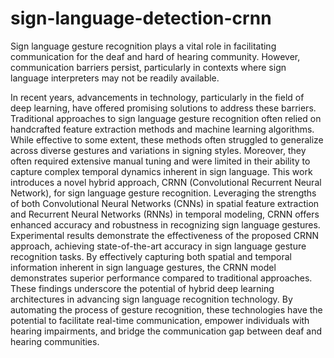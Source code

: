 # sign-language-detection-crnn
Sign language gesture recognition plays a vital role in facilitating communication for
the deaf and hard of hearing community. However, communication barriers persist,
particularly in contexts where sign language interpreters may not be readily available.

In recent years, advancements in technology, particularly in the field of deep learning,
have offered promising solutions to address these barriers. Traditional approaches to
sign language gesture recognition often relied on handcrafted feature extraction
methods and machine learning algorithms. While effective to some extent, these
methods often struggled to generalize across diverse gestures and variations in signing
styles. Moreover, they often required extensive manual tuning and were limited in their
ability to capture complex temporal dynamics inherent in sign language. 
This work introduces a novel hybrid approach, CRNN (Convolutional Recurrent Neural
Network), for sign language gesture recognition. Leveraging the strengths of both
Convolutional Neural Networks (CNNs) in spatial feature extraction and Recurrent
Neural Networks (RNNs) in temporal modeling, CRNN offers enhanced accuracy and
robustness in recognizing sign language gestures. Experimental results demonstrate the
effectiveness of the proposed CRNN approach, achieving state-of-the-art accuracy in
sign language gesture recognition tasks. By effectively capturing both spatial and
temporal information inherent in sign language gestures, the CRNN model
demonstrates superior performance compared to traditional approaches. These findings
underscore the potential of hybrid deep learning architectures in advancing sign
language recognition technology. By automating the process of gesture recognition,
these technologies have the potential to facilitate real-time communication, empower
individuals with hearing impairments, and bridge the communication gap between deaf
and hearing communities.
